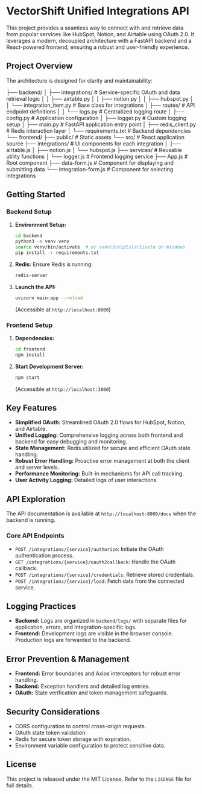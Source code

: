 # VectorShift Unified Integrations API

This project provides a seamless way to connect with and retrieve data from popular services like HubSpot, Notion, and Airtable using OAuth 2.0. It leverages a modern, decoupled architecture with a FastAPI backend and a React-powered frontend, ensuring a robust and user-friendly experience.

## Project Overview

The architecture is designed for clarity and maintainability:

├── backend/
│   ├── integrations/        # Service-specific OAuth and data retrieval logic
│   │   ├── airtable.py
│   │   ├── notion.py
│   │   ├── hubspot.py
│   │   └── integration_item.py # Base class for integrations
│   ├── routes/              # API endpoint definitions
│   │   └── logs.py          # Centralized logging route
│   ├── config.py            # Application configuration
│   ├── logger.py            # Custom logging setup
│   ├── main.py              # FastAPI application entry point
│   ├── redis_client.py      # Redis interaction layer
│   └── requirements.txt     # Backend dependencies
└── frontend/
├── public/             # Static assets
└── src/                # React application source
├── integrations/    # UI components for each integration
│   ├── airtable.js
│   ├── notion.js
│   └── hubspot.js
├── services/        # Reusable utility functions
│   └── logger.js     # Frontend logging service
├── App.js             # Root component
├── data-form.js        # Component for displaying and submitting data
└── integration-form.js # Component for selecting integrations


## Getting Started

### Backend Setup

1.  **Environment Setup:**
    ```bash
    cd backend
    python3 -m venv venv
    source venv/bin/activate  # or venv\Scripts\activate on Windows
    pip install -r requirements.txt
    ```

2.  **Redis:** Ensure Redis is running:
    ```bash
    redis-server
    ```

3.  **Launch the API:**
    ```bash
    uvicorn main:app --reload
    ```
    (Accessible at `http://localhost:8000`)

### Frontend Setup

1.  **Dependencies:**
    ```bash
    cd frontend
    npm install
    ```

2.  **Start Development Server:**
    ```bash
    npm start
    ```
    (Accessible at `http://localhost:3000`)

## Key Features

* **Simplified OAuth:** Streamlined OAuth 2.0 flows for HubSpot, Notion, and Airtable.
* **Unified Logging:** Comprehensive logging across both frontend and backend for easy debugging and monitoring.
* **State Management:** Redis utilized for secure and efficient OAuth state handling.
* **Robust Error Handling:** Proactive error management at both the client and server levels.
* **Performance Monitoring:** Built-in mechanisms for API call tracking.
* **User Activity Logging:** Detailed logs of user interactions.

## API Exploration

The API documentation is available at `http://localhost:8000/docs` when the backend is running.

### Core API Endpoints

* `POST /integrations/{service}/authorize`: Initiate the OAuth authentication process.
* `GET /integrations/{service}/oauth2callback`: Handle the OAuth callback.
* `POST /integrations/{service}/credentials`: Retrieve stored credentials.
* `POST /integrations/{service}/load`: Fetch data from the connected service.

## Logging Practices

* **Backend:** Logs are organized in `backend/logs/` with separate files for application, errors, and integration-specific logs.
* **Frontend:** Development logs are visible in the browser console. Production logs are forwarded to the backend.

## Error Prevention & Management

* **Frontend:** Error boundaries and Axios interceptors for robust error handling.
* **Backend:** Exception handlers and detailed log entries.
* **OAuth:** State verification and token management safeguards.

## Security Considerations

* CORS configuration to control cross-origin requests.
* OAuth state token validation.
* Redis for secure token storage with expiration.
* Environment variable configuration to protect sensitive data.

## License

This project is released under the MIT License. Refer to the `LICENSE` file for full details.



